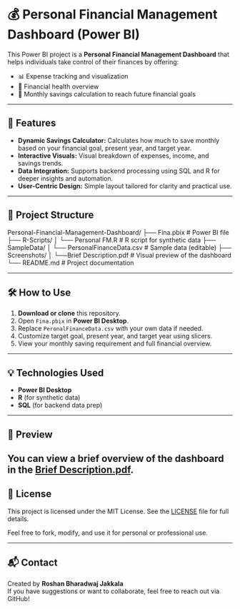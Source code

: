 # 💰 Personal Financial Management Dashboard (Power BI)

This Power BI project is a **Personal Financial Management Dashboard** that helps individuals take control of their finances by offering:

- 📊 Expense tracking and visualization
- 🧮 Financial health overview
- 🎯 Monthly savings calculation to reach future financial goals

---

## 🚀 Features

- **Dynamic Savings Calculator:** Calculates how much to save monthly based on your financial goal, present year, and target year.
- **Interactive Visuals:** Visual breakdown of expenses, income, and savings trends.
- **Data Integration:** Supports backend processing using SQL and R for deeper insights and automation.
- **User-Centric Design:** Simple layout tailored for clarity and practical use.

---

## 📂 Project Structure

Personal-Financial-Management-Dashboard/
├── Fina.pbix # Power BI file
├── R-Scripts/
│ └── Personal FM.R # R script for synthetic data
├── SampleData/
│ └── PersonalFinanceData.csv # Sample data (editable)
├── Screenshots/
│ └──Brief Description.pdf # Visual preview of the dashboard
└── README.md # Project documentation


---

## 🛠️ How to Use

1. **Download or clone** this repository.
2. Open `Fina.pbix` in **Power BI Desktop**.
3. Replace `PeronalFinanceData.csv` with your own data if needed.
4. Customize target goal, present year, and target year using slicers.
5. View your monthly saving requirement and full financial overview.

---

## 💡 Technologies Used

- **Power BI Desktop**
- **R** (for synthetic data)
- **SQL** (for backend data prep)

---

## 📸 Preview

You can view a brief overview of the dashboard in the [Brief Description.pdf](./Brief%20Description.pdf).
---

## 📄 License

This project is licensed under the MIT License. See the [LICENSE](./LICENSE) file for full details.
 
Feel free to fork, modify, and use it for personal or professional use.

---

## 📬 Contact

Created by **Roshan Bharadwaj Jakkala**  
If you have suggestions or want to collaborate, feel free to reach out via GitHub!

